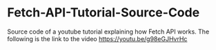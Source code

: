 # Fetch-API-Tutorial-Source-Code

Source code of a youtube tutorial explaining how Fetch API works. The following is the link to the video https://youtu.be/g98eGJHvrHc
